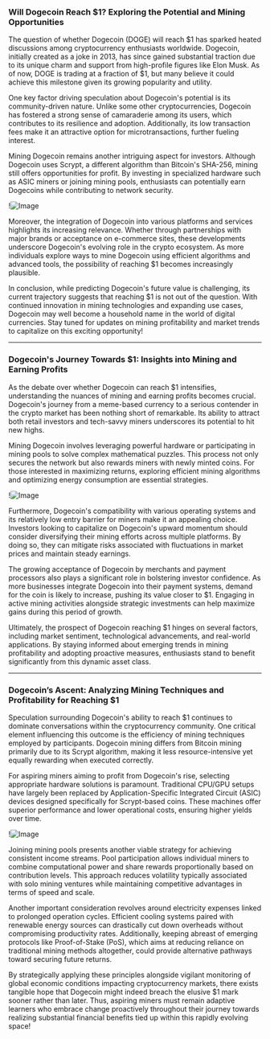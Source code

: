 ### Will Dogecoin Reach $1? Exploring the Potential and Mining Opportunities

The question of whether Dogecoin (DOGE) will reach $1 has sparked heated discussions among cryptocurrency enthusiasts worldwide. Dogecoin, initially created as a joke in 2013, has since gained substantial traction due to its unique charm and support from high-profile figures like Elon Musk. As of now, DOGE is trading at a fraction of $1, but many believe it could achieve this milestone given its growing popularity and utility.

One key factor driving speculation about Dogecoin's potential is its community-driven nature. Unlike some other cryptocurrencies, Dogecoin has fostered a strong sense of camaraderie among its users, which contributes to its resilience and adoption. Additionally, its low transaction fees make it an attractive option for microtransactions, further fueling interest.

Mining Dogecoin remains another intriguing aspect for investors. Although Dogecoin uses Scrypt, a different algorithm than Bitcoin's SHA-256, mining still offers opportunities for profit. By investing in specialized hardware such as ASIC miners or joining mining pools, enthusiasts can potentially earn Dogecoins while contributing to network security. 

!![Image](https://github.com/user-attachments/assets/3be06921-4469-491d-bd37-5f14c53422b7)

Moreover, the integration of Dogecoin into various platforms and services highlights its increasing relevance. Whether through partnerships with major brands or acceptance on e-commerce sites, these developments underscore Dogecoin's evolving role in the crypto ecosystem. As more individuals explore ways to mine Dogecoin using efficient algorithms and advanced tools, the possibility of reaching $1 becomes increasingly plausible.

In conclusion, while predicting Dogecoin's future value is challenging, its current trajectory suggests that reaching $1 is not out of the question. With continued innovation in mining technologies and expanding use cases, Dogecoin may well become a household name in the world of digital currencies. Stay tuned for updates on mining profitability and market trends to capitalize on this exciting opportunity!

---

### Dogecoin's Journey Towards $1: Insights into Mining and Earning Profits

As the debate over whether Dogecoin can reach $1 intensifies, understanding the nuances of mining and earning profits becomes crucial. Dogecoin's journey from a meme-based currency to a serious contender in the crypto market has been nothing short of remarkable. Its ability to attract both retail investors and tech-savvy miners underscores its potential to hit new highs.

Mining Dogecoin involves leveraging powerful hardware or participating in mining pools to solve complex mathematical puzzles. This process not only secures the network but also rewards miners with newly minted coins. For those interested in maximizing returns, exploring efficient mining algorithms and optimizing energy consumption are essential strategies. 

!![Image](https://github.com/user-attachments/assets/3be06921-4469-491d-bd37-5f14c53422b7)

Furthermore, Dogecoin's compatibility with various operating systems and its relatively low entry barrier for miners make it an appealing choice. Investors looking to capitalize on Dogecoin's upward momentum should consider diversifying their mining efforts across multiple platforms. By doing so, they can mitigate risks associated with fluctuations in market prices and maintain steady earnings.

The growing acceptance of Dogecoin by merchants and payment processors also plays a significant role in bolstering investor confidence. As more businesses integrate Dogecoin into their payment systems, demand for the coin is likely to increase, pushing its value closer to $1. Engaging in active mining activities alongside strategic investments can help maximize gains during this period of growth.

Ultimately, the prospect of Dogecoin reaching $1 hinges on several factors, including market sentiment, technological advancements, and real-world applications. By staying informed about emerging trends in mining profitability and adopting proactive measures, enthusiasts stand to benefit significantly from this dynamic asset class.

--- 

### Dogecoin’s Ascent: Analyzing Mining Techniques and Profitability for Reaching $1

Speculation surrounding Dogecoin's ability to reach $1 continues to dominate conversations within the cryptocurrency community. One critical element influencing this outcome is the efficiency of mining techniques employed by participants. Dogecoin mining differs from Bitcoin mining primarily due to its Scrypt algorithm, making it less resource-intensive yet equally rewarding when executed correctly.

For aspiring miners aiming to profit from Dogecoin's rise, selecting appropriate hardware solutions is paramount. Traditional CPU/GPU setups have largely been replaced by Application-Specific Integrated Circuit (ASIC) devices designed specifically for Scrypt-based coins. These machines offer superior performance and lower operational costs, ensuring higher yields over time.

!![Image](https://github.com/user-attachments/assets/3be06921-4469-491d-bd37-5f14c53422b7)

Joining mining pools presents another viable strategy for achieving consistent income streams. Pool participation allows individual miners to combine computational power and share rewards proportionally based on contribution levels. This approach reduces volatility typically associated with solo mining ventures while maintaining competitive advantages in terms of speed and scale.

Another important consideration revolves around electricity expenses linked to prolonged operation cycles. Efficient cooling systems paired with renewable energy sources can drastically cut down overheads without compromising productivity rates. Additionally, keeping abreast of emerging protocols like Proof-of-Stake (PoS), which aims at reducing reliance on traditional mining methods altogether, could provide alternative pathways toward securing future returns.

By strategically applying these principles alongside vigilant monitoring of global economic conditions impacting cryptocurrency markets, there exists tangible hope that Dogecoin might indeed breach the elusive $1 mark sooner rather than later. Thus, aspiring miners must remain adaptive learners who embrace change proactively throughout their journey towards realizing substantial financial benefits tied up within this rapidly evolving space!